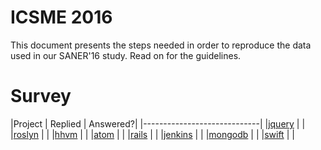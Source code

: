 # ICSME 2016

This document presents the steps needed in order to reproduce the data used in our SANER'16 study. Read on for the guidelines.

# Survey

|Project | Replied | Answered?|
|-----------------------------|
|[jquery](https://github.com/jquery/jquery/issues/3138) | |
|[roslyn](https://github.com/dotnet/roslyn/issues/11714) | |
|[hhvm](https://github.com/facebook/hhvm/issues/7122) | |
|[atom](https://discuss.atom.io/t/studying-the-evolution-of-atoms-project/29581) | |
|[rails](https://github.com/rails/rails/issues/25255) | |
|[jenkins](https://groups.google.com/forum/#!topic/jenkinsci-dev/0sAZfG3-kds) | |
|[mongodb](https://groups.google.com/forum/#!topic/mongodb-dev/CAJWOT4ldh0) | |
|[swift](http://permalink.gmane.org/gmane.comp.lang.swift.evolution/19859) | |
